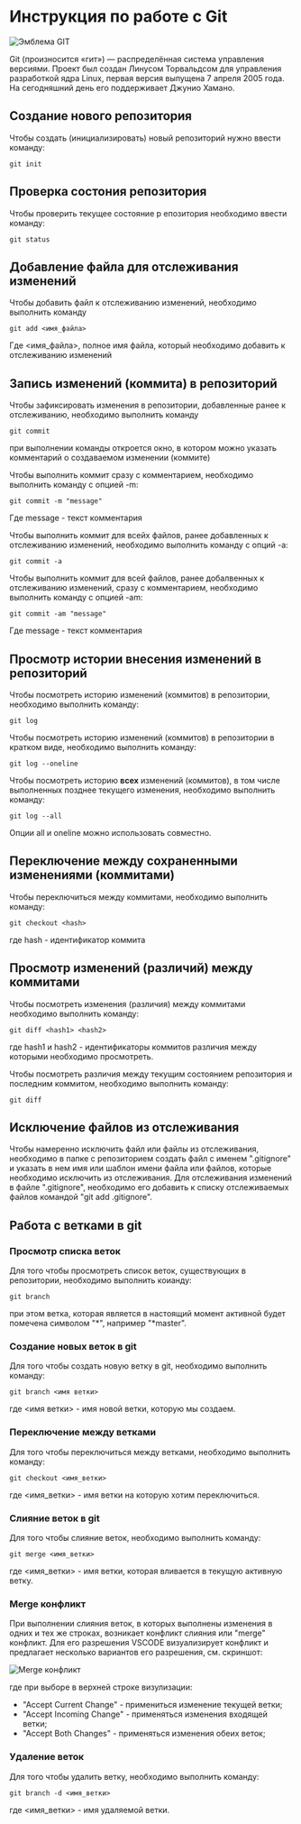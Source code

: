 # Инструкция по работе с Git

![Эмблема GIT](git.jpg)

Git (произносится «гит») — распределённая система управления версиями. Проект был создан Линусом Торвальдсом для управления разработкой ядра Linux, первая версия выпущена 7 апреля 2005 года. На сегодняшний день его поддерживает Джунио Хамано.

## Создание нового репозитория

Чтобы создать (инициализировать) новый репозиторий нужно ввести команду:

    git init

## Проверка состония репозитория

Чтобы проверить текущее состояние р епозитория необходимо ввести команду:

    git status

## Добавление файла для отслеживания изменений
Чтобы добавить файл к отслеживанию изменений, необходимо выполнить команду

    git add <имя_файла>

Где <имя_файла>, полное имя файла, который необходимо добавить к отслеживанию изменений

## Запись изменений (коммита) в репозиторий
Чтобы зафиксировать изменения в репозитории, добавленные ранее к отслеживанию, необходимо выполнить команду

    git commit

при выполнении команды откроется окно, в котором можно указать комментарий о создаваемом изменении (коммите)

Чтобы выполнить коммит сразу с комментарием, необходимо выполнить команду с опцией -m:

    git commit -m "message"

Где message - текст комментария

Чтобы выполнить коммит для всейх файлов, ранее добавленных к отслеживанию изменений, необходимо выполнить команду с опций -a:

    git commit -a

Чтобы выполнить коммит для всей файлов, ранее добалвенных к отслеживанию изменений, сразу с комментарием, необходимо выполнить команду с опцией -am:

    git commit -am "message"

Где message - текст комментария

## Просмотр истории внесения изменений в репозиторий

Чтобы посмотреть историю изменений (коммитов) в репозитории, необходимо выполнить команду:

    git log

Чтобы посмотреть историю изменений (коммитов) в репозитории в кратком виде, необходимо выполнить команду:

    git log --oneline

Чтобы посмотреть историю **всех** изменений (коммитов), в том числе выполненных позднее текущего изменения, необходимо выполнить команду:

    git log --all

Опции all и oneline можно использовать совместно.

## Переключение между сохраненными изменениями (коммитами)

Чтобы переключиться между коммитами, необходимо выполнить команду:

    git checkout <hash>

где hash - идентификатор коммита    

## Просмотр изменений (различий) между коммитами

Чтобы посмотреть изменения (различия) между коммитами необходимо выполнить команду:

    git diff <hash1> <hash2>

где hash1 и hash2 - идентификаторы коммитов различия между которыми необходимо просмотреть.

Чтобы посмотреть различия между текущим состоянием репозитория и последним коммитом, необходимо выполнить команду:

    git diff

## Исключение файлов из отслеживания

Чтобы намеренно исключить файл или файлы из отслеживания, необходимо в папке с репозиторием создать файл с именем ".gitignore" и указать в нем имя или шаблон имени файла или файлов, которые необходимо исключить из отслеживания. Для отслеживания изменений в файле ".gitignore", необходимо его добавить к списку отслеживаемых файлов командой "git add .gitignore".

## Работа с ветками в git

### Просмотр списка веток

Для того чтобы просмотреть список веток, существующих в репозитории, необходимо выполнить коианду:

    git branch

при этом ветка, которая является в настоящий момент активной будет помечена символом "*", например "*master".

### Создание новых веток в git

Для того чтобы создать новую ветку в git, необходимо выполнить команду:

    git branch <имя ветки>

где <имя ветки> - имя новой ветки, которую мы создаем.

### Переключение между ветками

Для того чтобы переключиться между ветками, необходимо выполнить команду:

    git checkout <имя_ветки>

где <имя_ветки> - имя ветки на которую хотим переключиться.

### Слияние веток в git

Для того чтобы слияние веток, необходимо выполнить команду:

    git merge <имя_ветки>

где <имя_ветки> - имя ветки, которая вливается в текущую активную ветку.

### Merge конфликт

При выполнении слияния веток, в которых выполнены изменения в одних и тех же строках, возникает конфликт слияния или "merge" конфликт. Для его разрешения VSCODE визуализирует конфликт и предлагает несколько вариантов его разрешения, см. скриншот:

![Merge конфликт](mrg_conflict.jpg)

где при выборе в верхней строке визулизации:
+ "Accept Current Change" - примениться изменение текущей ветки;
+ "Accept Incoming Change" - применяться изменения входящей ветки;
+ "Accept Both Changes" - применяться изменения обеих веток;

### Удаление веток

Для того чтобы удалить ветку, необходимо выполнить команду:

    git branch -d <имя_ветки>

где <имя_ветки> - имя удаляемой ветки.
